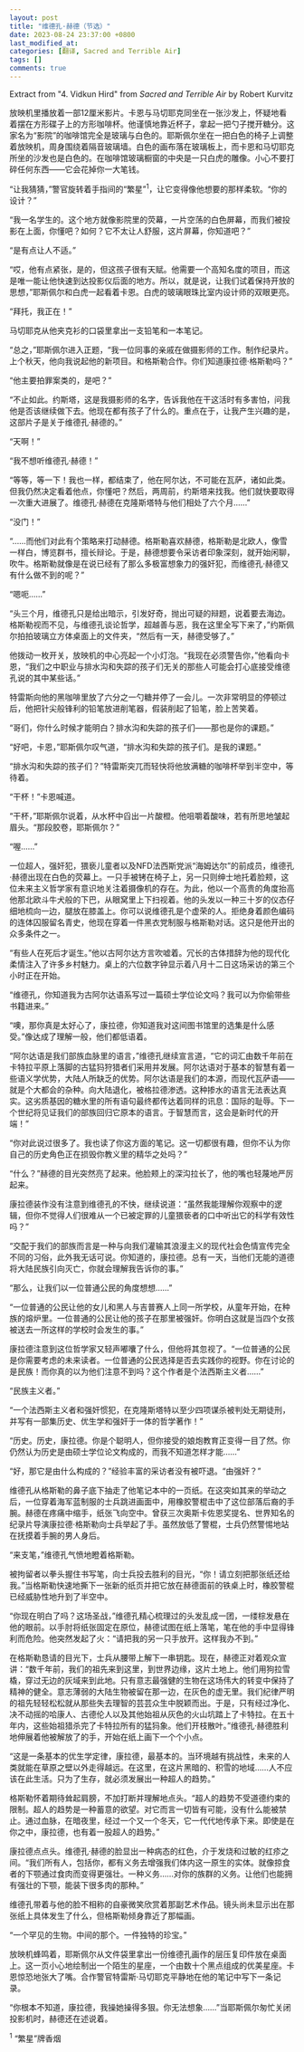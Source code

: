 ```yaml
---
layout: post
title: "维德孔·赫德（节选）"
date: 2023-08-24 23:37:00 +0800
last_modified_at: 
categories: [翻译, Sacred and Terrible Air]
tags: []
comments: true
---
```

Extract from "4. Vidkun Hird" from *Sacred and Terrible Air* by Robert Kurvitz

放映机里播放着一部12厘米影片。卡恩与马切耶克同坐在一张沙发上，怀疑地看着摆在方形碟子上的方形咖啡杯。他谨慎地靠近杯子，拿起一把勺子搅开糖分。这家名为“影院”的咖啡馆完全是玻璃与白色的。耶斯佩尔坐在一把白色的椅子上调整着放映机，周身围绕着隔音玻璃墙。白色的画布落在玻璃板上，而卡恩和马切耶克所坐的沙发也是白色的。在咖啡馆玻璃橱窗的中央是一只白虎的雕像。小心不要打碎任何东西——它会花掉你一大笔钱。

“让我猜猜，”警官旋转着手指间的“繁星”<sup>1</sup>，让它变得像他想要的那样柔软。“你的设计？”

“我一名学生的。这个地方就像影院里的荧幕，一片空荡的白色屏幕，而我们被投影在上面，你懂吧？如何？它不太让人舒服，这片屏幕，你知道吧？”

“是有点让人不适。”

“哎，他有点紧张，是的，但这孩子很有天赋。他需要一个高知名度的项目，而这是唯一能让他快速到达投影仪后面的地方。所以，就是说，让我们试着保持开放的思想，”耶斯佩尔和白虎一起看着卡恩。白虎的玻璃眼珠比室内设计师的双眼更亮。

“拜托，我正在！”

马切耶克从他夹克衫的口袋里拿出一支铅笔和一本笔记。

“总之，”耶斯佩尔进入正题，“我一位同事的亲戚在做摄影师的工作。制作纪录片。上个秋天，他向我说起他的新项目。和格斯勒合作。你们知道康拉德·格斯勒吗？”

“他主要拍罪案类的，是吧？”

“不止如此。约斯塔，这是我摄影师的名字，告诉我他在干这活时有多害怕，问我他是否该继续做下去。他现在都有孩子了什么的。重点在于，让我产生兴趣的是，这部片子是关于维德孔·赫德的。”

“天啊！”

“我不想听维德孔·赫德！”

“等等，等一下！我也一样，都结束了，他在阿尔达，不可能在瓦萨，诸如此类。但我仍然决定看着他点，你懂吧？然后，两周前，约斯塔来找我。他们就快要取得一次重大进展了。维德孔·赫德在克隆斯塔特与他们相处了六个月……”

“没门！”

“……而他们对此有个策略来打动赫德。格斯勒喜欢赫德，格斯勒是北欧人，像雪一样白，博览群书，擅长辩论。于是，赫德想要令采访者印象深刻，就开始闲聊，吹牛。格斯勒就像是在说已经有了那么多极富想象力的强奸犯，而维德孔·赫德又有什么做不到的呢？”

“嗯呃……”

“头三个月，维德孔只是给出暗示，引发好奇，抛出可疑的辩题，说着要去海边。格斯勒视而不见，与维德孔谈论哲学，超越善与恶，我在这里全写下来了，”约斯佩尔拍拍玻璃立方体桌面上的文件夹，“然后有一天，赫德受够了。”

他拨动一枚开关，放映机的中心亮起一个小灯泡。“我现在必须警告你，”他看向卡恩，“我们之中职业与排水沟和失踪的孩子们无关的那些人可能会打心底接受维德孔说的其中某些话。”

特雷斯向他的黑咖啡里放了六分之一勺糖并停了一会儿。一次非常明显的停顿过后，他把针尖般锋利的铅笔放进削笔器，假装削起了铅笔，脸上苦笑着。

“哥们，你什么时候才能明白？排水沟和失踪的孩子们——那也是你的课题。”

“好吧，卡恩，”耶斯佩尔叹气道，“排水沟和失踪的孩子们。是我的课题。”

“排水沟和失踪的孩子们？”特雷斯突兀而轻快将他放满糖的咖啡杯举到半空中，等待着。

“干杯！”卡恩喊道。

“干杯，”耶斯佩尔说着，从水杯中舀出一片酸橙。他咀嚼着酸味，若有所思地皱起眉头。“那段胶卷，耶斯佩尔？”

“喔……”

一位超人，强奸犯，猥亵儿童者以及NFD法西斯党派“海姆达尔”的前成员，维德孔·赫德出现在白色的荧幕上。一只手被铐在椅子上，另一只则绅士地托着脸颊，这位未来主义哲学家有意识地关注着摄像机的存在。为此，他以一个高贵的角度抬高他那北欧斗牛犬般的下巴，从眼窝里上下扫视着。他的头发以一种三十岁的仪态仔细地梳向一边，腿放在膝盖上。你可以说维德孔是个虚荣的人。拒绝身着颜色编码的连体囚服留名青史，他现在穿着一件黑衣党制服与格斯勒对话。这只是他开出的众多条件之一。

“有些人在死后才诞生。”他以古阿尔达方言吹嘘着。冗长的古体措辞为他的现代化柔情注入了许多乡村魅力。桌上的六位数字钟显示着八月十二日这场采访的第三个小时正在开始。

“维德孔，你知道我为古阿尔达语系写过一篇硕士学位论文吗？我可以为你偷带些书籍进来。”

“噢，那你真是太好心了，康拉德，你知道我对这间图书馆里的选集是什么感受。”像达成了理解一般，他们都低语着。

“阿尔达语是我们部族血脉里的语言，”维德孔继续宣言道，“它的词汇由数千年前在卡特拉平原上落脚的古猛犸狩猎者们采用并发展。阿尔达语对于基本的智慧有着一些语义学优势，大陆人所缺乏的优势。阿尔达语是我们的本源，而现代瓦萨语——就是个大都会的杂种。向大陆退化，被格拉德渗透。这种掺水的语言无法表达真实。这劣质基因的糖水里的所有语句最终都传达着同样的讯息：国际的耻辱。下一个世纪将见证我们的部族回归它原本的语言。于智慧而言，这会是新时代的开端！”

“你对此说过很多了。我也读了你这方面的笔记。这一切都很有趣，但你不认为你自己的历史角色正在损毁你教义里的精华之处吗？”

“什么？”赫德的目光突然亮了起来。他脸颊上的深沟拉长了，他的嘴也轻蔑地严厉起来。

康拉德装作没有注意到维德孔的不快，继续说道：“虽然我能理解你观察中的逻辑，但你不觉得人们很难从一个已被定罪的儿童猥亵者的口中听出它的科学有效性吗？”

“交配于我们的部族而言是一种与向我们灌输其浪漫主义的现代社会色情宣传完全不同的习俗，此外我无话可说。你知道的，康拉德。总有一天，当他们无能的道德将大陆民族引向灭亡，你就会理解我告诉你的事。”

“那么，让我们以一位普通公民的角度想想……”

“一位普通的公民让他的女儿和黑人与吉普赛人上同一所学校，从童年开始，在种族的熔炉里。一位普通的公民让他的孩子在那里被强奸。你明白这就是当四个女孩被送去一所这样的学校时会发生的事。”

康拉德注意到这位哲学家又轻声嘟囔了什么，但他将其忽视了。“一位普通的公民是你需要考虑的未来读者。一位普通的公民选择是否去实践你的视野。你在讨论的是民族！而你真的以为他们注意不到吗？这个作者是个法西斯主义者……”

“民族主义者。”

“一个法西斯主义者和强奸惯犯，在克隆斯塔特以至少四项谋杀被判处无期徒刑，并写有一部集历史、优生学和强奸于一体的哲学著作！”

“历史。历史，康拉德。你是个聪明人，但你接受的娘炮教育正变得一目了然。你仍然认为历史是由硕士学位论文构成的，而我不知道怎样才能……”

“好，那它是由什么构成的？”经验丰富的采访者没有被吓退。“由强奸？”

维德孔从格斯勒的鼻子底下抽走了他笔记本中的一页纸。在这突如其来的举动之后，一位穿着海军蓝制服的士兵跳进画面中，用橡胶警棍击中了这位部落后裔的手腕。赫德在疼痛中缩手，纸张飞向空中。曾获三次奥斯卡佐恩奖提名、世界知名的纪录片导演康拉德·格斯勒向士兵举起了手。虽然放低了警棍，士兵仍然警惕地站在抚摸着手腕的男人身后。

“来支笔，”维德孔气愤地瞪着格斯勒。

被拘留者以拳头握住书写笔，向士兵投去胜利的目光，“你！请立刻把那张纸还给我。”当格斯勒快速地撕下一张新的纸页并把它放在赫德面前的铁桌上时，橡胶警棍已经威胁性地升到了半空中。

“你现在明白了吗？这场圣战，”维德孔精心梳理过的头发乱成一团，一缕棕发悬在他的眼前。以手肘将纸张固定在原位，赫德试图在纸上落笔，笔在他的手中显得锋利而危险。他突然发起了火：“请把我的另一只手放开。这样我办不到。”

在格斯勒恳请的目光下，士兵从腰带上解下一串钥匙。现在，赫德正对着观众宣讲：“数千年前，我们的祖先来到这里，到世界边缘，这片土地上。他们用狗拉雪橇，穿过无边的灰域来到此地。只有意志最强健的生物在这场伟大的转变中保持了精神的健全。意志薄弱的大陆生物被留在那一边，在灰色的虚无里。我们纪律严明的祖先轻轻松松就从那些失去理智的芸芸众生中脱颖而出。于是，只有经过净化、决不动摇的哈康人、古德伦人以及其他始祖从灰色的火山坑踏上了卡特拉。在五十年内，这些始祖猎杀完了卡特拉所有的猛犸象。他们开枝散叶。”维德孔·赫德胜利地伸展着他被解放了的手，开始在纸上画下一个个小点。

“这是一条基本的优生学定律，康拉德，最基本的。当环境越有挑战性，未来的人类就能在草原之壁以外走得越远。在这里，在这片黑暗的、积雪的地域……人不应该在此生活。只为了生存，就必须发展出一种超人的趋势。”

格斯勒怀着期待耸起肩膀，不加打断并理解地点头。“超人的趋势不受道德约束的限制。超人的趋势是一种蓄意的欲望。对它而言一切皆有可能，没有什么能被禁止。通过血脉，在暗夜里，经过一个又一个冬天，它一代代地传承下来。即使是在你之中，康拉德，也有着一股超人的趋势。”

康拉德点点头。维德孔·赫德的脸显出一种病态的红色，介于发烧和过敏的红疹之间。“我们所有人，包括你，都有义务去增强我们体内这一原生的实体。就像掠食者的下颚通过食肉而变得更强壮。一种义务……对你的族群的义务。让他们也能拥有强壮的下颚，能装下很多肉的那种。”

维德孔带着与他的脸不相称的自豪微笑欣赏着那副艺术作品。镜头尚未显示出在那张纸上具体发生了什么，但格斯勒倾身靠近了那幅画。

“一个罕见的生物。中间的那个。一件独特的珍宝。”

放映机蜂鸣着，耶斯佩尔从文件袋里拿出一份维德孔画作的层压复印件放在桌面上。这一页小心地绘制出一个陌生的星座，一个由数十个黑点组成的优美星座。卡恩惊恐地张大了嘴。合作警官特雷斯·马切耶克平静地在他的笔记中写下一条记录。

“你根本不知道，康拉德，我操她操得多狠。你无法想象……”当耶斯佩尔匆忙关闭投影机时，赫德还在述说着。

<sup>1</sup> “繁星”牌香烟
